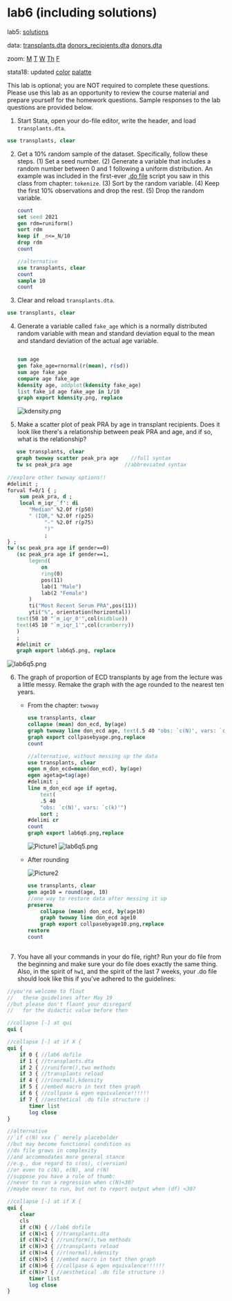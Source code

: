 # lab6 (including solutions)

lab5: [solutions](lab5.md)

data: [transplants.dta](transplants.dta) [donors_recipients.dta](donors_recipients.dta) [donors.dta](donors.dta)

zoom: [M](https://JHUBlueJays.zoom.us/j/96760923747) [T](https://JHUBlueJays.zoom.us/j/99476415268) [W](https://jhubluejays.zoom.us/j/98628544091?pwd=ZGx5NTN1RHNzNDUrQ3c3Uys0RVYrUT09) [Th](https://JHUBlueJays.zoom.us/j/3393703103) [F](https://JHUBlueJays.zoom.us/j/8581993134)

stata18: updated [color](https://www.stata.com/new-in-stata/graph-colors-by-variable/) [palatte](https://repec.sowi.unibe.ch/stata/palettes/getting-started.html#r-returns)

This lab is optional; you are NOT required to complete these questions. Please use this lab as an opportunity to review the course material and prepare yourself for the homework questions. Sample responses to the lab questions are provided below.

1. Start Stata, open your do-file editor, write the header, and load `transplants.dta`.

```stata
use transplants, clear
```

2. Get a 10% random sample of the dataset. Specifically, follow these steps. (1) Set a seed number. (2) Generate a variable that includes a random number between 0 and 1 following a uniform distribution. An example was included in the first-ever [.do file](https://jhustata.github.io/book/aaa.html.) script you saw in this class from chapter: `tokenize`.  (3) Sort by the random variable. (4) Keep the first 10% observations and drop the rest. (5) Drop the random variable.

   ```stata
   count
   set seed 2021
   gen rdm=runiform()
   sort rdm
   keep if _n<=_N/10
   drop rdm
   count
   
   //alternative
   use transplants, clear
   count
   sample 10
   count
   ``` 

3. Clear and reload `transplants.dta`.

```stata
use transplants, clear
```

4. Generate a variable called `fake_age` which is a normally distributed random variable with mean and standard deviation equal to the mean and standard deviation of the actual age variable.

   ```stata

   sum age
   gen fake_age=rnormal(r(mean), r(sd))
   sum age fake_age
   compare age fake_age
   kdensity age, addplot(kdensity fake_age)
   list fake_id age fake_age in 1/10
   graph export kdensity.png, replace 
   
   ```

   ![kdensity.png](kdensity.png)

5. Make a scatter plot of peak PRA by age in transplant recipients. Does it look like there's a relationship between peak PRA and age, and if so, what is the relationship?

```stata
   use transplants, clear 
   graph twoway scatter peak_pra age    //full syntax
   tw sc peak_pra age                 //abbreviated syntax
   
//explore other twoway options!!  
#delimit ;
forval f=0/1 { ;
	sum peak_pra, d ;
	local m_iqr_`f': di 
       "Median" %2.0f r(p50)
       " (IQR," %2.0f r(p25)
            "-" %2.0f r(p75)
            ")"
			;
} ;
tw (sc peak_pra age if gender==0)
   (sc peak_pra age if gender==1,
       legend(
           on
           ring(0)
           pos(11)
           lab(1 "Male")
           lab(2 "Female")
       )
       ti("Most Recent Serum PRA",pos(11))
       yti("%", orientation(horizontal))
   text(50 10 "`m_iqr_0'",col(midblue))
   text(45 10 "`m_iqr_1'",col(cranberry))
   )
   ;
   #delimit cr
   graph export lab6q5.png, replace 
```

![lab6q5.png](lab6q5.png)

6. The graph of proportion of ECD transplants by age from the lecture was a little messy. Remake the graph with the age rounded to the nearest ten years.

   + From the chapter: `twoway`
     
     ```stata
     use transplants, clear
     collapse (mean) don_ecd, by(age)
     graph twoway line don_ecd age, text(.5 40 "obs: `c(N)', vars: `c(k)'")
     graph export collpasebyage.png,replace
     count 
     
     //alternative, without messing up the data
     use transplants, clear
     egen m_don_ecd=mean(don_ecd), by(age)
     egen agetag=tag(age)
     #delimit ;
     line m_don_ecd age if agetag, 
         text(
         .5 40 
         "obs: `c(N)', vars: `c(k)'") 
         sort ;
     #delimi cr
     count
     graph export lab6q6.png,replace 
     ```
     ![Picture1](collpasebyage.png)
     ![lab6q5.png](lab6q6.png)

   + After rounding

     ![Picture2](collpasebyage10.png)
     
     ```stata
     use transplants, clear
     gen age10 = round(age, 10)
     //one way to restore data after messing it up
     preserve 
         collapse (mean) don_ecd, by(age10)
         graph twoway line don_ecd age10
         graph export collpasebyage10.png,replace
     restore 
     count 
 
     ```

7. You have all your commands in your do file, right? Run your do file from the beginning and make sure your do file does exactly the same thing. Also, in the spirit of `hw1`, and the spirit of the last 7  weeks, your .do file should look like this if you've adhered to the guidelines:

```stata
//you're welcome to flout
//   these guidelines after May 19
//but please don't flaunt your disregard 
//   for the didactic value before then

//collapse [-] at qui
qui {

//collapse [-] at if X {
qui {
	if 0 { //lab6 dofile
	if 1 { //transplants.dta
	if 2 { //runiform(),two methods
	if 3 { //transplants reload
	if 4 { //r(normal),kdensity
	if 5 { //embed macro in text then graph
	if 6 { //collpase & egen equivalence!!!!!!
	if 7 { //aesthetical .do file structure :)
       timer list  
       log close 
}

//alternative
//`if c(N) xxx {` merely placebolder
//but may become functional condition as 
//do file grows in complexity
//and accommodates more general stance
//e.g., due regard to c(os), c(version)
//or even to c(N), e(N), and r(N)
//suppose you have a rule of thumb:
//never to run a regression when c(N)<30?
//maybe never to run, but not to report output when (df) <30?

//collapse [-] at if X {
qui {
    clear 
    cls
	if c(N) { //lab6 dofile
	if c(N)<1 { //transplants.dta
	if c(N)<2 { //runiform(),two methods
	if c(N)>3 { //transplants reload
	if c(N)>4 { //r(normal),kdensity
	if c(N)>5 { //embed macro in text then graph
	if c(N)>6 { //collpase & egen equivalence!!!!!!
	if c(N)>7 { //aesthetical .do file structure :)
       timer list  
       log close 
}
```

